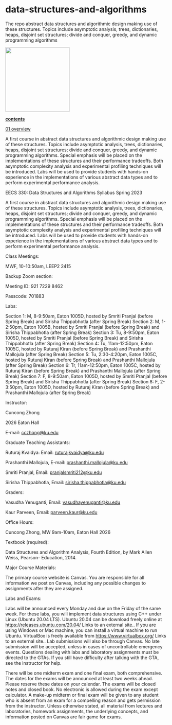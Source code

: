 # data-structures-and-algorithms
The repo abstract data structures and algorithmic design making use of these structures. Topics include asymptotic analysis, trees, dictionaries, heaps, disjoint set structures; divide and conquer, greedy, and dynamic programming algorithms

<p><a href="https://en.wikipedia.org/wiki/File:Heckert_GNU_white.svg#/media/File:Heckert_GNU_white.svg"><img src="https://upload.wikimedia.org/wikipedia/en/thumb/2/22/Heckert_GNU_white.svg/1200px-Heckert_GNU_white.svg.png" style="width:200px"</a></p>

**contents**

[01 overview](./course/01-overview/README.md)

A first course in abstract data structures and algorithmic design making use of these structures. Topics include asymptotic analysis, trees, dictionaries, heaps, disjoint set structures; divide and conquer, greedy, and dynamic programming algorithms. Special emphasis will be placed on the implementations of these structures and their performance tradeoffs. Both asymptotic complexity analysis and experimental profiling techniques will be introduced. Labs will be used to provide students with hands-on experience in the implementations of various abstract data types and to perform experimental performance analysis.

EECS 330: Data Structures and Algorithms Syllabus Spring 2023

A first course in abstract data structures and algorithmic design making use of these structures. Topics include asymptotic analysis, trees, dictionaries, heaps, disjoint set structures; divide and conquer, greedy, and dynamic programming algorithms. Special emphasis will be placed on the implementations of these structures and their performance tradeoffs. Both asymptotic complexity analysis and experimental profiling techniques will be introduced. Labs will be used to provide students with hands-on experience in the implementations of various abstract data types and to perform experimental performance analysis.

Class Meetings:

MWF, 10-10:50am, LEEP2 2415

Backup Zoom section:

Meeting ID: 921 7229 8462

Passcode: 701883

Labs:

Section 1: M, 8-9:50am, Eaton 1005D, hosted by Smriti Pranjal (before Spring Break) and Sirisha Thippabhotla (after Spring Break)
Section 2: M, 1-2:50pm, Eaton 1005B, hosted by Smriti Pranjal (before Spring Break) and Sirisha Thippabhotla (after Spring Break)
Section 3: Tu, 8-9:50pm, Eaton 1005D, hosted by Smriti Pranjal (before Spring Break) and Sirisha Thippabhotla (after Spring Break)
Section 4: Tu, 11am-12:50pm, Eaton 1005C, hosted by Ruturaj Kiran (before Spring Break) and Prashanthi Mallojula (after Spring Break)
Section 5: Tu, 2:30-4:20pm, Eaton 1005C, hosted by Ruturaj Kiran (before Spring Break) and Prashanthi Mallojula (after Spring Break)
Section 6: Tr, 11am-12:50pm, Eaton 1005C, hosted by Ruturaj Kiran (before Spring Break) and Prashanthi Mallojula (after Spring Break)
Section 7: F, 8-9:50am, Eaton 1005D, hosted by Smriti Pranjal (before Spring Break) and Sirisha Thippabhotla (after Spring Break)
Section 8: F, 2-3:50pm, Eaton 1005D, hosted by Ruturaj Kiran (before Spring Break) and Prashanthi Mallojula (after Spring Break)
 

Instructor:

Cuncong Zhong

2026 Eaton Hall

E-mail: cczhong@ku.edu  

 

Graduate Teaching Assistants:

Ruturaj Kvaidya: Email: ruturajkvaidya@ku.edu

Prashanthi Mallojula, E-mail: prashanthi.mallojula@ku.edu

Smriti Pranjal, Email: pranjalsmriti212@ku.edu

Sirisha Thippabhotla, Email: sirisha.thippabhotla@ku.edu

 

Graders:

Vasudha Yenuganti, Email: vasudhayenuganti@ku.edu

Kaur Parveen, Email: parveen.kaur@ku.edu

 

Office Hours:

Cuncong Zhong, MW 9am-10am, Eaton Hall 2026

 

Textbook (required):

Data Structures and Algorithm Analysis, Fourth Edition, by Mark Allen Weiss, Pearson- Education, 2014.

 

Major Course Materials:

The primary course website is Canvas. You are responsible for all information we post on Canvas, including any possible changes to assignments after they are assigned.

 

Labs and Exams:

Labs will be announced every Monday and due on the Friday of the same week. For these labs, you will implement data structures using C++ under Linux (Ubuntu 20.04 LTS). Ubuntu 20.04 can be download freely online at https://releases.ubuntu.com/20.04/ Links to an external site.. If you are using Windows or Mac machine, you can install a virtual machine to run Ubuntu. VirtualBox is freely available from https://www.virtualbox.org/ Links to an external site.. Lab submissions will also be through Canvas. No late submission will be accepted, unless in cases of uncontrollable emergency events. Questions dealing with labs and laboratory assignments must be directed to the GTAs. If you still have difficulty after talking with the GTA, see the instructor for help.

There will be one midterm exam and one final exam, both comprehensive. The dates for the exams will be announced at least two weeks ahead. Please reserve these dates on your calendar. The exams will be closed notes and closed book. No electronic is allowed during the exam except calculator. A make-up midterm or final exam will be given to any student who is absent from an exam for a compelling reason and gets permission from the instructor. Unless otherwise stated, all material from lectures and laboratories, homework assignments, the underlying concepts, and information posted on Canvas are fair game for exams.
